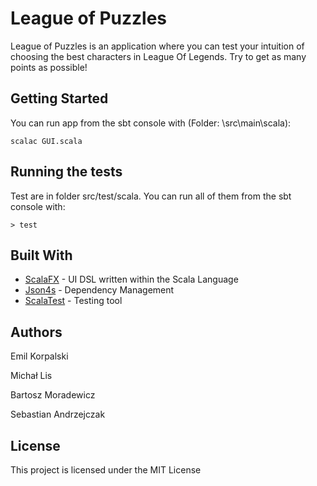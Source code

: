 # League of Puzzles 
League of Puzzles is an application where you can test your intuition of choosing the best characters in League Of Legends. Try to get as many points as possible!

## Getting Started
You can run app from the sbt console with (Folder: \src\main\scala):
```
scalac GUI.scala
```

## Running the tests
Test are in folder src/test/scala. You can run all of them from the sbt console with:
```
> test 
```

## Built With

* [ScalaFX](http://www.scalafx.org/) - UI DSL written within the Scala Language
* [Json4s](http://json4s.org/) - Dependency Management
* [ScalaTest](http://www.scalatest.org) -  Testing tool

## Authors
Emil Korpalski

Michał Lis

Bartosz Moradewicz

Sebastian Andrzejczak
## License

This project is licensed under the MIT License 
